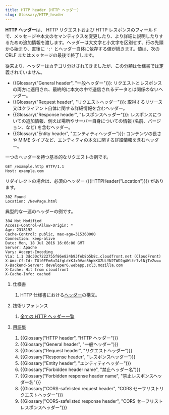 ```yaml
---
title: HTTP header (HTTP ヘッダー)
slug: Glossary/HTTP_header
---
```


**HTTP ヘッダー**は、 HTTP リクエストおよび HTTP レスポンスのフィールドで、メッセージや本文のセマンティクスを変更したり、より詳細に説明したりするための追加情報を渡します。ヘッダーは大文字と小文字を区別せず、行の先頭から始まり、直後に `':'` とヘッダー自体に依存する値が続きます。値は、次の CRLF またはメッセージの最後で終了します。

従来より、ヘッダーはカテゴリ分けされてきましたが、この分類は仕様書では定義されていません。

- {{Glossary("General header", "一般ヘッダー")}}: リクエストとレスポンスの両方に適用され、最終的に本文の中で送信されるデータとは関係のないヘッダー。
- {{Glossary("Request header", "リクエストヘッダー")}}: 取得するリソース又はクライアント自体に関する詳細情報を含むヘッダー。
- {{Glossary("Response header", "レスポンスヘッダー")}}: レスポンスについての追加情報、例えば場所やサーバー自身についての情報 (名前、バージョン、など) を含むヘッダー。
- {{Glossary("Entity header", "エンティティヘッダー")}}: コンテンツの長さや MIME タイプなど、エンティティの本文に関する詳細情報を含むヘッダー。

一つのヘッダーを持つ基本的なリクエストの例です。

```
GET /example.http HTTP/1.1
Host: example.com
```

リダイレクトの場合は、必須のヘッダー ({{HTTPHeader("Location")}}) があります。

```
302 Found
Location: /NewPage.html
```

典型的な一連のヘッダーの例です。

```
304 Not Modified
Access-Control-Allow-Origin: *
Age: 2318192
Cache-Control: public, max-age=315360000
Connection: keep-alive
Date: Mon, 18 Jul 2016 16:06:00 GMT
Server: Apache
Vary: Accept-Encoding
Via: 1.1 3dc30c7222755f86e824b93feb8b5b8c.cloudfront.net (CloudFront)
X-Amz-Cf-Id: TOl0FEm6uI4fgLdrKJx0Vao5hpkKGZULYN2TWD2gAWLtr7vlNjTvZw==
X-Backend-Server: developer6.webapp.scl3.mozilla.com
X-Cache: Hit from cloudfront
X-Cache-Info: cached
```

1. 仕様書

   1. HTTP 仕様書における[ヘッダー](https://tools.ietf.org/html/rfc7230#section-3.2)の構文。

2. 技術リファレンス

   1. [全ての HTTP ヘッダー一覧](/ja/docs/Web/HTTP/Headers)

3. [用語集](/ja/docs/Glossary)

   1. {{Glossary("HTTP header", "HTTP ヘッダー")}}
   2. {{Glossary("General header", "一般ヘッダー")}}
   3. {{Glossary("Request header", "リクエストヘッダー")}}
   4. {{Glossary("Response header", "レスポンスヘッダー")}}
   5. {{Glossary("Entity header", "エンティティヘッダー")}}
   6. {{Glossary("Forbidden header name", "禁止ヘッダー名")}}
   7. {{Glossary("Forbidden response header name", "禁止レスポンスヘッダー名")}}
   8. {{Glossary("CORS-safelisted request header", "CORS セーフリストリクエストヘッダー")}}
   9. {{Glossary("CORS-safelisted response header", "CORS セーフリストレスポンスヘッダー")}}
